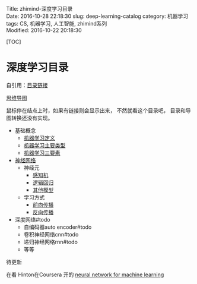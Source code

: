 Title: zhimind-深度学习目录  
Date: 2016-10-28 22:18:30
slug: deep-learning-catalog
category: 机器学习   
tags: CS, 机器学习, 人工智能, zhimind系列  
Modified: 2016-10-22 20:18:30

[TOC]

# 深度学习目录

自引用：[目录链接](http://blog.zhimind.com/deep-learning-catalog.html)

[思维导图](http://zhimind.com/map/f349e9b2-1412-44f4-a18e-618825613bcb)

鼠标停在结点上时，如果有链接则会显示出来， 不然就看这个目录吧， 目录和导图转换还没有实现。

- 基础概念
    - [机器学习定义](http://www.zhimind.com/tutorial/acd9371a-1565-429c-9cdc-c275937e4523)
    - [机器学习主要类型](http://www.zhimind.com/tutorial/3b230a16-7472-42dc-b9c6-ced54c9fe9f7)
    - [机器学习三要素](http://www.zhimind.com/tutorial/three-elememts-in-machine-learning)
- [神经网络](http://www.zhimind.com/tutorial/introduce-neural-network)  
    - 神经元
        - [感知机](http://www.zhimind.com/tutorial/perceptron-foundation)
        - [逻辑回归](http://www.zhimind.com/tutorial/logistic-regression-foundation)
        - [其他模型](http://www.zhimind.com/tutorial/models-of-neurons)
    - 学习方式  
        - [前向传播](http://www.zhimind.com/tutorial/feed-forward-nn)
        - [反向传播](http://www.zhimind.com/tutorial/backpropagation-nn)
- 深度网络#todo
    - 自编码器auto encoder#todo
    - 卷积神经网络cnn#todo
    - 递归神经网络rnn#todo
    - 等等
    
待更新

在看 Hinton在Coursera 开的 [neural network for machine learning](https://www.coursera.org/learn/neural-networks)